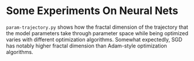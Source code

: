 # Some Experiments On Neural Nets

`param-trajectory.py` shows how the fractal dimension of the trajectory that
the model parameters take through parameter space while being optimized varies
with different optimization algorithms. Somewhat expectedly, SGD has notably
higher fractal dimension than Adam-style optimization algorithms.

